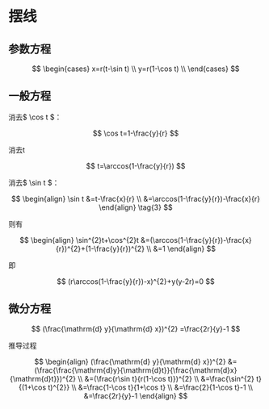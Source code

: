 
<head>
    <script src="https://cdn.mathjax.org/mathjax/latest/MathJax.js?config=TeX-AMS-MML_HTMLorMML" type="text/javascript"></script>
    <script type="text/x-mathjax-config">
        MathJax.Hub.Config({
            tex2jax: {
            skipTags: ['script', 'noscript', 'style', 'textarea', 'pre'],
            inlineMath: [['$','$']]
            }
        });
    </script>
</head>

# 摆线

## 参数方程

$$
\begin{cases}
x=r(t-\sin t) \\
y=r(1-\cos t) \\
\end{cases}
$$

## 一般方程

消去$ \cos t $：

$$
\cos t=1-\frac{y}{r}
$$

消去t

$$
t=\arccos(1-\frac{y}{r})
$$

消去$ \sin t $：

$$
\begin{align}
\sin t
&=t-\frac{x}{r} \\
&=\arccos(1-\frac{y}{r})-\frac{x}{r}
\end{align}
\tag{3}
$$

则有

$$
\begin{align}
\sin^{2}t+\cos^{2}t
&=(\arccos(1-\frac{y}{r})-\frac{x}{r})^{2}+(1-\frac{y}{r})^{2} \\
&=1
\end{align}
$$

即

$$
(r\arccos(1-\frac{y}{r})-x)^{2}+y(y-2r)=0
$$

## 微分方程

$$
(\frac{\mathrm{d} y}{\mathrm{d} x})^{2}
=\frac{2r}{y}-1
$$

推导过程

$$
\begin{align}
(\frac{\mathrm{d} y}{\mathrm{d} x})^{2}
&=(\frac{\frac{\mathrm{d}y}{\mathrm{d}t}}{\frac{\mathrm{d}x}{\mathrm{d}t}})^{2} \\
&=(\frac{r\sin t}{r(1-\cos t)})^{2} \\
&=\frac{\sin^{2} t}{(1+\cos t)^{2}} \\
&=\frac{1-\cos t}{1+\cos t} \\
&=\frac{2}{1-\cos t}-1 \\
&=\frac{2r}{y}-1
\end{align}
$$
